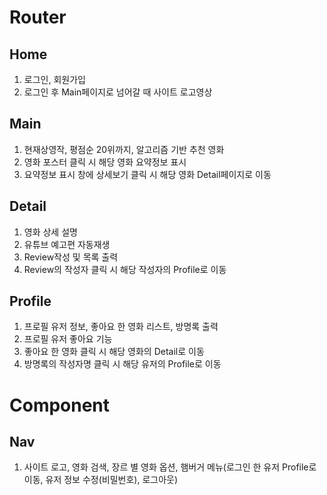 # Router

## Home

1. 로그인, 회원가입
2. 로그인 후 Main페이지로 넘어갈 때 사이트 로고영상

## Main

1. 현재상영작, 평점순 20위까지, 알고리즘 기반 추천 영화
2. 영화 포스터 클릭 시 해당 영화 요약정보 표시
3. 요약정보 표시 창에 상세보기 클릭 시 해당 영화 Detail페이지로 이동

## Detail

1. 영화 상세 설명
2. 유튜브 예고편 자동재생
3. Review작성 및 목록 출력
4. Review의 작성자 클릭 시 해당 작성자의 Profile로 이동

## Profile

1. 프로필 유저 정보, 좋아요 한 영화 리스트, 방명록 출력
2. 프로필 유저 좋아요 기능
3. 좋아요 한 영화 클릭 시 해당 영화의 Detail로 이동
4. 방명록의 작성자명 클릭 시 해당 유저의 Profile로 이동

# Component

## Nav

1. 사이트 로고, 영화 검색, 장르 별 영화 옵션, 햄버거 메뉴(로그인 한 유저 Profile로 이동, 유저 정보 수정(비밀번호), 로그아웃)
